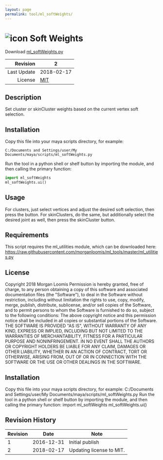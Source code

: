 ```yaml
---
layout: page
permalink: tool/ml_softWeights/
---
```


# ![icon](https://raw.githubusercontent.com/morganloomis/ml_tools/master/icons//ml_softWeights.png) Soft Weights
Download [ml_softWeights.py](https://raw.githubusercontent.com/morganloomis/ml_tools/master/ml_softWeights.py)

| Revision | 2 |
|---:|---|
| Last Update | 2018-02-17 |
| License | [MIT](https://opensource.org/licenses/MIT) |

## Description

 Set cluster or skinCluster weights based on the current vertex soft selection. 

## Installation

Copy this file into your maya scripts directory, for example:

`C:/Documents and Settings/user/My Documents/maya/scripts/ml_softWeights.py`

Run the tool in a python shell or shelf button by importing the module, 
and then calling the primary function:

```python
import ml_softWeights
ml_softWeights.ui()
```

## Usage

 For clusters, just select vertices and adjust the desired soft selection, then press the button. For skinClusters, do the same, but additionally select the desired joint as well, then press the skinCluster button. 

## Requirements

 This script requires the ml_utilities module, which can be downloaded here: https://raw.githubusercontent.com/morganloomis/ml_tools/master/ml_utilities.py 

## License

 Copyright 2018 Morgan Loomis Permission is hereby granted, free of charge, to any person obtaining a copy of this software and associated documentation files (the "Software"), to deal in the Software without restriction, including without limitation the rights to use, copy, modify, merge, publish, distribute, sublicense, and/or sell copies of the Software, and to permit persons to whom the Software is furnished to do so, subject to the following conditions: The above copyright notice and this permission notice shall be included in all copies or substantial portions of the Software. THE SOFTWARE IS PROVIDED "AS IS", WITHOUT WARRANTY OF ANY KIND, EXPRESS OR IMPLIED, INCLUDING BUT NOT LIMITED TO THE WARRANTIES OF MERCHANTABILITY, FITNESS FOR A PARTICULAR PURPOSE AND NONINFRINGEMENT. IN NO EVENT SHALL THE AUTHORS OR COPYRIGHT HOLDERS BE LIABLE FOR ANY CLAIM, DAMAGES OR OTHER LIABILITY, WHETHER IN AN ACTION OF CONTRACT, TORT OR OTHERWISE, ARISING FROM, OUT OF OR IN CONNECTION WITH THE SOFTWARE OR THE USE OR OTHER DEALINGS IN THE SOFTWARE. 

## Installation

 Copy this file into your maya scripts directory, for example: C:/Documents and Settings/user/My Documents/maya/scripts/ml_softWeights.py Run the tool in a python shell or shelf button by importing the module, and then calling the primary function: import ml_softWeights ml_softWeights.ui() 

## Revision History

| Revision | Date | Note|
|---|---|---|
|1|2016-12-31|Initial publish|
|2|2018-02-17|Updating license to MIT.|
